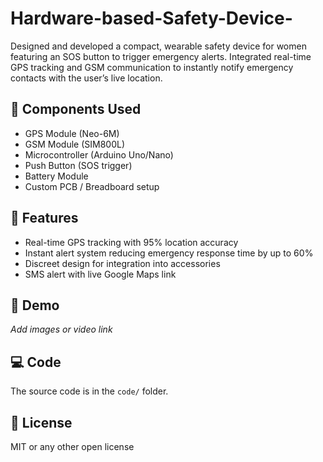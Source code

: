 # Hardware-based-Safety-Device-
Designed and developed a compact, wearable safety device for women featuring an SOS button to trigger emergency alerts. Integrated real-time GPS tracking and GSM communication to instantly notify emergency contacts with the user’s live location.

## 🔧 Components Used
- GPS Module (Neo-6M)
- GSM Module (SIM800L)
- Microcontroller (Arduino Uno/Nano)
- Push Button (SOS trigger)
- Battery Module
- Custom PCB / Breadboard setup

## 📍 Features
- Real-time GPS tracking with 95% location accuracy
- Instant alert system reducing emergency response time by up to 60%
- Discreet design for integration into accessories
- SMS alert with live Google Maps link

## 📸 Demo
*Add images or video link*

## 💻 Code
The source code is in the `code/` folder.

## 📎 License
MIT or any other open license

